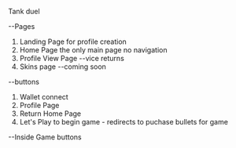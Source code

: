 Tank duel

--Pages

1. Landing Page for profile creation
2. Home Page the only main page no navigation
3. Profile View Page --vice returns
4. Skins page --coming soon

--buttons

1. Wallet connect
2. Profile Page
3. Return Home Page
4. Let's Play to begin game - redirects to puchase bullets for game

--Inside Game buttons
